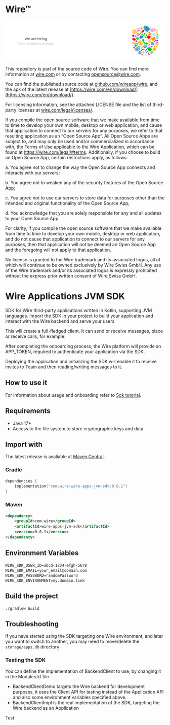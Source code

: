 # Wire™

[![Wire logo](https://github.com/wireapp/wire/blob/master/assets/header-small.png?raw=true)](https://wire.com/jobs/)

This repository is part of the source code of Wire. You can find more information at [wire.com](https://wire.com) or by contacting opensource@wire.com.

You can find the published source code at [github.com/wireapp/wire](https://github.com/wireapp/wire), and the apk of the latest release at [https://wire.com/en/download/](https://wire.com/en/download/).

For licensing information, see the attached LICENSE file and the list of third-party licenses at [wire.com/legal/licenses/](https://wire.com/legal/licenses/).

If you compile the open source software that we make available from time to time to develop your own mobile, desktop or web application, and cause that application to connect to our servers for any purposes, we refer to that resulting application as an “Open Source App”.  All Open Source Apps are subject to, and may only be used and/or commercialized in accordance with, the Terms of Use applicable to the Wire Application, which can be found at https://wire.com/legal/#terms.  Additionally, if you choose to build an Open Source App, certain restrictions apply, as follows:

a. You agree not to change the way the Open Source App connects and interacts with our servers;

b. You agree not to weaken any of the security features of the Open Source App;

c. You agree not to use our servers to store data for purposes other than the intended and original functionality of the Open Source App;

d. You acknowledge that you are solely responsible for any and all updates to your Open Source App.

For clarity, if you compile the open source software that we make available from time to time to develop your own mobile, desktop or web application, and do not cause that application to connect to our servers for any purposes, then that application will not be deemed an Open Source App and the foregoing will not apply to that application.

No license is granted to the Wire trademark and its associated logos, all of which will continue to be owned exclusively by Wire Swiss GmbH. Any use of the Wire trademark and/or its associated logos is expressly prohibited without the express prior written consent of Wire Swiss GmbH.

# Wire Applications JVM SDK

SDK for Wire third-party applications written in Kotlin, supporting JVM languages.
Import the SDK in your project to build your application and interact with the Wire backend and serve your users.

This will create a full-fledged client. It can send or receive
messages, place or receive calls, for example.

After completing the onboarding process, the Wire platform will provide an APP_TOKEN,
required to authenticate your application via the SDK.

Deploying the application and initializing the SDK will enable it to receive invites to Team and then reading/writing
messages to it.

## How to use it

For information about usage and onboarding refer to [Sdk tutorial](docs/APPLICATION.md).

## Requirements

* Java 17+
* Access to the file system to store cryptographic keys and data

## Import with
The latest release is avaliable at [Maven Central](https://central.sonatype.com/artifact/com.wire/wire-apps-jvm-sdk).

### Gradle

```kotlin
dependencies {
    implementation("com.wire:wire-apps-jvm-sdk:0.0.1")
}
```

### Maven
```xml
<dependency>
    <groupId>com.wire</groupId>
    <artifactId>wire-apps-jvm-sdk</artifactId>
    <version>0.0.1</version>
</dependency>
```

## Environment Variables
```dotenv
WIRE_SDK_USER_ID=abcd-1234-efgh-5678
WIRE_SDK_EMAIL=your_email@domain.com
WIRE_SDK_PASSWORD=randomPassword
WIRE_SDK_ENVIRONMENT=my.domain.link
```

## Build the project

```shell
./gradlew build 
```

## Troubleshooting

If you have started using the SDK targeting one Wire environment,
and later you want to switch to another, you may need to move/delete the `storage/apps.db` directory

### Testing the SDK

You can define the implementation of BackendClient to use, by changing it in the Modules.kt file.

* BackendClientDemo targets the Wire backend for development purposes, it uses the Client API for
  testing instead of the Application API and also some environment variables specified above.
* BackendClientImpl is the real implementation of the SDK, targeting the Wire backend as an
  Application

Test
